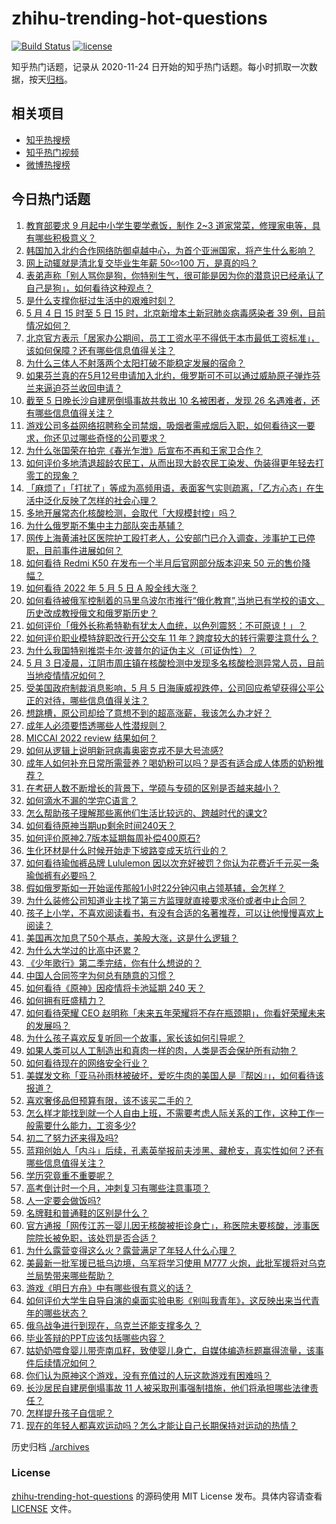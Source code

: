 # zhihu-trending-hot-questions

[![Build Status](https://github.com/justjavac/zhihu-trending-hot-questions/workflows/ci/badge.svg?branch=master)](https://github.com/justjavac/zhihu-trending-hot-questions/actions)
[![license](https://img.shields.io/github/license/justjavac/zhihu-trending-hot-questions)](https://github.com/justjavac/zhihu-trending-hot-questions/blob/master/LICENSE)

知乎热门话题，记录从 2020-11-24 日开始的知乎热门话题。每小时抓取一次数据，按天[归档](./archives)。

## 相关项目

- [知乎热搜榜](https://github.com/justjavac/zhihu-trending-top-search)
- [知乎热门视频](https://github.com/justjavac/zhihu-trending-hot-video)
- [微博热搜榜](https://github.com/justjavac/weibo-trending-hot-search)

## 今日热门话题

<!-- BEGIN -->
<!-- 最后更新时间 Fri May 06 2022 06:21:44 GMT+0800 (China Standard Time) -->

1. [教育部要求 9 月起中小学生要学煮饭，制作 2~3 道家常菜，修理家电等，具有哪些积极意义？](https://www.zhihu.com/question/531443999)
1. [韩国加入北约合作网络防御卓越中心，为首个亚洲国家，将产生什么影响？](https://www.zhihu.com/question/531456439)
1. [网上动辄就是清北复交毕业生年薪 50∽100 万，是真的吗？](https://www.zhihu.com/question/531196159)
1. [表弟声称「别人骂你是狗，你特别生气，很可能是因为你的潜意识已经承认了自己是狗」，如何看待这种观点？](https://www.zhihu.com/question/487889102)
1. [是什么支撑你挺过生活中的艰难时刻？](https://www.zhihu.com/question/530102091)
1. [5 月 4 日 15 时至 5 日 15 时，北京新增本土新冠肺炎病毒感染者 39 例，目前情况如何？](https://www.zhihu.com/question/531472619)
1. [北京官方表示「居家办公期间，员工工资水平不得低于本市最低工资标准」，该如何保障？还有哪些信息值得关注？](https://www.zhihu.com/question/531473275)
1. [为什么三体人不射落两个太阳打破不能稳定发展的宿命？](https://www.zhihu.com/question/531234170)
1. [如果芬兰真的在5月12号申请加入北约，俄罗斯可不可以通过威胁原子弹炸芬兰来逼迫芬兰收回申请？](https://www.zhihu.com/question/531223027)
1. [截至 5 日晚长沙自建房倒塌事故共救出 10 名被困者，发现 26 名遇难者，还有哪些信息值得关注？](https://www.zhihu.com/question/531501877)
1. [游戏公司多益网络招聘称全司禁烟，吸烟者需戒烟后入职，如何看待这一要求，你还见过哪些奇怪的公司要求？](https://www.zhihu.com/question/531470880)
1. [为什么张国荣在拍完《春光乍泄》后宣布不再和王家卫合作？](https://www.zhihu.com/question/41854199)
1. [如何评价多地清退超龄农民工，从而出现大龄农民工染发、伪装得更年轻去打零工的现象？](https://www.zhihu.com/question/531440955)
1. [「麻烦了」「打扰了」等成为高频用语，表面客气实则疏离，「乙方心态」在生活中泛化反映了怎样的社会心理？](https://www.zhihu.com/question/531431278)
1. [多地开展常态化核酸检测，会取代「大规模封控」吗？](https://www.zhihu.com/question/531360707)
1. [为什么俄罗斯不集中主力部队突击基辅？](https://www.zhihu.com/question/531224257)
1. [网传上海黄浦社区医院护工殴打老人，公安部门已介入调查，涉事护工已停职，目前事件进展如何？](https://www.zhihu.com/question/531441215)
1. [如何看待 Redmi K50 在发布一个半月后官网部分版本迎来 50 元的售价降幅？](https://www.zhihu.com/question/530488909)
1. [如何看待 2022 年 5 月 5 日 A 股全线大涨？](https://www.zhihu.com/question/531449428)
1. [如何看待被俄军控制着的马里乌波尔市推行“俄化教育”,当地已有学校的语文、历史改成教授俄文和俄罗斯历史？](https://www.zhihu.com/question/531369846)
1. [如何评价「俄外长称希特勒有犹太人血统，以色列震怒：不可原谅！」？](https://www.zhihu.com/question/531201726)
1. [如何评价职业模特辞职改行开公交车 11 年？跨度较大的转行需要注意什么？](https://www.zhihu.com/question/531404539)
1. [为什么我国特别推崇卡尔·波普尔的证伪主义（可证伪性）？](https://www.zhihu.com/question/35872820)
1. [5 月 3 日凌晨，江阴市周庄镇在核酸检测中发现多名核酸检测异常人员，目前当地疫情情况如何？](https://www.zhihu.com/question/531184113)
1. [受美国政府制裁消息影响，5 月 5 日海康威视跌停，公司回应希望获得公平公正的对待，哪些信息值得关注？](https://www.zhihu.com/question/531426311)
1. [想跳槽，原公司却给了意想不到的超高涨薪，我该怎么办才好？](https://www.zhihu.com/question/386004234)
1. [成年人必须要悟透哪些人性潜规则？](https://www.zhihu.com/question/483436112)
1. [MICCAI 2022 review 结果如何？](https://www.zhihu.com/question/527767673)
1. [如何从逻辑上说明新冠病毒奥密克戎不是大号流感?](https://www.zhihu.com/question/526155418)
1. [成年人如何补充日常所需营养？喝奶粉可以吗？是否有适合成人体质的奶粉推荐？](https://www.zhihu.com/question/530276748)
1. [在考研人数不断增长的背景下，学硕与专硕的区别是否越来越小？](https://www.zhihu.com/question/526467190)
1. [如何滴水不漏的学完C语言？](https://www.zhihu.com/question/509091873)
1. [怎么帮助孩子理解那些离他们生活比较远的、跨越时代的课文?](https://www.zhihu.com/question/529943365)
1. [如何看待原神当期up剩余时间240天？](https://www.zhihu.com/question/531426801)
1. [如何评价原神2.7版本延期每周补偿400原石?](https://www.zhihu.com/question/531511003)
1. [生化环材是什么时候开始走下坡路变成天坑行业的？](https://www.zhihu.com/question/527648364)
1. [如何看待瑜伽裤品牌 Lululemon 因以次充好被罚？你认为花费近千元买一条瑜伽裤有必要吗？](https://www.zhihu.com/question/531419518)
1. [假如俄罗斯如一开始谣传那般1小时22分钟闪电占领基辅，会怎样？](https://www.zhihu.com/question/526750638)
1. [为什么装修公司知道业主找了第三方监理就直接要求涨价或者中止合同？](https://www.zhihu.com/question/269400900)
1. [孩子上小学，不喜欢阅读看书，有没有合适的名著推荐，可以让他慢慢喜欢上阅读？](https://www.zhihu.com/question/531133909)
1. [美国再次加息了50个基点，美股大涨，这是什么逻辑？](https://www.zhihu.com/question/531401437)
1. [为什么大学过的比高中还累？](https://www.zhihu.com/question/37148904)
1. [《少年歌行》第二季完结，你有什么想说的？](https://www.zhihu.com/question/531292351)
1. [中国人合同签字为何总有随意的习惯？](https://www.zhihu.com/question/530439453)
1. [如何看待《原神》因疫情将卡池延期 240 天？](https://www.zhihu.com/question/531436944)
1. [如何拥有旺盛精力？](https://www.zhihu.com/question/21671881)
1. [如何看待荣耀 CEO 赵明称「未来五年荣耀将不存在瓶颈期」，你看好荣耀未来的发展吗？](https://www.zhihu.com/question/531414940)
1. [为什么孩子喜欢反复听同一个故事，家长该如何引导呢？](https://www.zhihu.com/question/531018913)
1. [如果人类可以人工制造出和真肉一样的肉，人类是否会保护所有动物？](https://www.zhihu.com/question/530894687)
1. [如何看待现在的网络安全行业？](https://www.zhihu.com/question/512810432)
1. [美媒发文称「亚马孙雨林被破坏，爱吃牛肉的美国人是『帮凶』」，如何看待该报道？](https://www.zhihu.com/question/531316128)
1. [喜欢奢侈品但预算有限，该不该买二手的？](https://www.zhihu.com/question/527699956)
1. [怎么样才能找到就一个人自由上班，不需要考虑人际关系的工作，这种工作一般需要什么能力，工资多少?](https://www.zhihu.com/question/523329139)
1. [初二了努力还来得及吗?](https://www.zhihu.com/question/526124755)
1. [蓝翔创始人「内斗」后续，孔素英举报前夫涉黑、藏枪支，真实性如何？还有哪些信息值得关注？](https://www.zhihu.com/question/531423428)
1. [学历究竟重不重要呢？](https://www.zhihu.com/question/531412830)
1. [高考倒计时一个月，冲刺复习有哪些注意事项？](https://www.zhihu.com/question/531249312)
1. [人一定要会做饭吗?](https://www.zhihu.com/question/531204969)
1. [名牌鞋和普通鞋的区别是什么？](https://www.zhihu.com/question/529030663)
1. [官方通报「网传江苏一婴儿因无核酸被拒诊身亡」，称医院未要核酸，涉事医院院长被免职，该处罚是否合适？](https://www.zhihu.com/question/531404233)
1. [为什么露营变得这么火？露营满足了年轻人什么心理？](https://www.zhihu.com/question/492541701)
1. [美最新一批军援已抵乌边境，乌军将学习使用 M777 火炮，此批军援将对乌克兰局势带来哪些帮助？](https://www.zhihu.com/question/529005646)
1. [游戏《明日方舟》中有哪些很有意义的话？](https://www.zhihu.com/question/526277671)
1. [如何评价大学生自导自演的桌面实验电影《别叫我青年》，这反映出来当代青年的哪些状态？](https://www.zhihu.com/question/531290903)
1. [俄乌战争进行到现在，乌克兰还能支撑多久？](https://www.zhihu.com/question/531103362)
1. [毕业答辩的PPT应该包括哪些内容？](https://www.zhihu.com/question/278377428)
1. [姑奶奶喂食婴儿带壳南瓜籽，致使婴儿身亡，自媒体编造标题赢得流量，该事件后续情况如何？](https://www.zhihu.com/question/531342609)
1. [你们认为原神这个游戏，没有充值过的人玩这款游戏有困难吗？](https://www.zhihu.com/question/428808559)
1. [长沙居民自建房倒塌事故 11 人被采取刑事强制措施，他们将承担哪些法律责任？](https://www.zhihu.com/question/531349498)
1. [怎样提升孩子自信呢？](https://www.zhihu.com/question/529395882)
1. [现在的年轻人都喜欢运动吗？怎么才能让自己长期保持对运动的热情？](https://www.zhihu.com/question/531350302)

<!-- END -->

历史归档 [./archives](./archives)

### License

[zhihu-trending-hot-questions](https://github.com/justjavac/zhihu-trending-hot-questions)
的源码使用 MIT License 发布。具体内容请查看 [LICENSE](./LICENSE) 文件。
